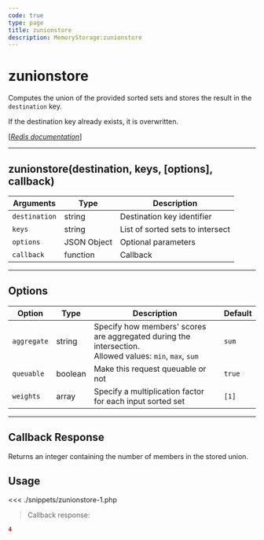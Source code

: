 ```yaml
---
code: true
type: page
title: zunionstore
description: MemoryStorage:zunionstore
---
```


# zunionstore

Computes the union of the provided sorted sets and stores the result in the `destination` key.

If the destination key already exists, it is overwritten.

[[_Redis documentation_]](https://redis.io/commands/zunionstore)

---

## zunionstore(destination, keys, [options], callback)

| Arguments     | Type        | Description                      |
| ------------- | ----------- | -------------------------------- |
| `destination` | string      | Destination key identifier       |
| `keys`        | string      | List of sorted sets to intersect |
| `options`     | JSON Object | Optional parameters              |
| `callback`    | function    | Callback                         |

---

## Options

| Option      | Type    | Description                                                                                                 | Default |
| ----------- | ------- | ----------------------------------------------------------------------------------------------------------- | ------- |
| `aggregate` | string  | Specify how members' scores are aggregated during the intersection.<br/>Allowed values: `min`, `max`, `sum` | `sum`   |
| `queuable`  | boolean | Make this request queuable or not                                                                           | `true`  |
| `weights`   | array   | Specify a multiplication factor for each input sorted set                                                   | `[1]`   |

---

## Callback Response

Returns an integer containing the number of members in the stored union.

## Usage

<<< ./snippets/zunionstore-1.php

> Callback response:

```json
4
```
